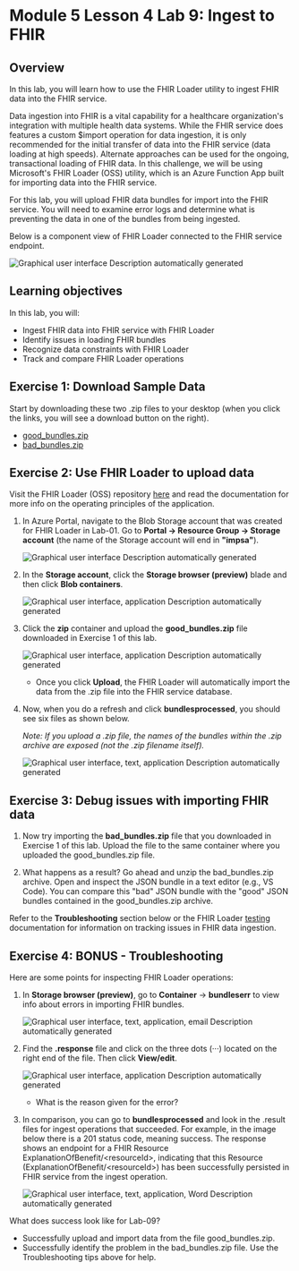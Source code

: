 # Module 5 Lesson 4 Lab 9: Ingest to FHIR

## Overview

In this lab, you will learn how to use the FHIR Loader utility to ingest FHIR data into the FHIR service.

Data ingestion into FHIR is a vital capability for a healthcare organization's integration with multiple health data systems. While the FHIR service does features a custom $import operation for data ingestion, it is only recommended for the initial transfer of data into the FHIR service (data loading at high speeds). Alternate approaches can be used for the ongoing, transactional loading of FHIR data. In this challenge, we will be using Microsoft's FHIR Loader (OSS) utility, which is an Azure Function App built for importing data into the FHIR service.

For this lab, you will upload FHIR data bundles for import into the FHIR service. You will need to examine error logs and determine what is preventing the data in one of the bundles from being ingested.

Below is a component view of FHIR Loader connected to the FHIR service endpoint.

![Graphical user interface Description automatically generated](./IMAGES/Lab09/L9P1.png)

## Learning objectives

In this lab, you will:
-	Ingest FHIR data into FHIR service with FHIR Loader
-	Identify issues in loading FHIR bundles
-	Recognize data constraints with FHIR Loader
-	Track and compare FHIR Loader operations


## Exercise 1: Download Sample Data

Start by downloading these two .zip files to your desktop (when you click the links, you will see a download button on the right).

-   [good_bundles.zip](https://github.com/microsoft/azure-health-data-services-workshop/blob/main/Challenge-03%20-%20Ingest%20to%20FHIR/samples/good_bundles.zip)
-   [bad_bundles.zip](https://github.com/microsoft/azure-health-data-services-workshop/blob/main/Challenge-03%20-%20Ingest%20to%20FHIR/samples/bad_bundles.zip)

## Exercise 2: Use FHIR Loader to upload data

Visit the FHIR Loader (OSS) repository [here](https://github.com/microsoft/fhir-loader) and read the documentation for more info on the operating principles of the application.

1.  In Azure Portal, navigate to the Blob Storage account that was created for FHIR Loader in Lab-01. Go to **Portal -\> Resource Group -\> Storage account** (the name of the Storage account will end in **"impsa"**).

    ![Graphical user interface Description automatically generated](./IMAGES/Lab09/L9P2.png)

1.  In the **Storage account**, click the **Storage browser (preview)** blade and then click **Blob containers**.

    ![Graphical user interface, application Description automatically generated](./IMAGES/Lab09/L9P3.png)

1.  Click the **zip** container and upload the **good_bundles.zip** file downloaded in Exercise 1 of this lab.

    ![Graphical user interface, application Description automatically generated](./IMAGES/Lab09/L9P4.png)

    -   Once you click **Upload**, the FHIR Loader will automatically import the data from the .zip file into the FHIR service database.

1.  Now, when you do a refresh and click **bundlesprocessed**, you should see six files as shown below.

    *Note: If you upload a .zip file, the names of the bundles within the .zip archive are exposed (not the .zip filename itself).*

    ![Graphical user interface, text, application Description automatically generated](./IMAGES/Lab09/L9P5.png)

## Exercise 3: Debug issues with importing FHIR data

1.  Now try importing the **bad_bundles.zip** file that you downloaded in Exercise 1 of this lab. Upload the file to the same container where you uploaded the good_bundles.zip file.

1.  What happens as a result? Go ahead and unzip the bad_bundles.zip archive. Open and inspect the JSON bundle in a text editor (e.g., VS Code). You can compare this "bad" JSON bundle with the "good" JSON bundles contained in the good_bundles.zip archive.

Refer to the **Troubleshooting** section below or the FHIR Loader [testing](https://github.com/microsoft/fhir-loader/blob/main/docs/testing.md) documentation for information on tracking issues in FHIR data ingestion.

## Exercise 4: BONUS - Troubleshooting

Here are some points for inspecting FHIR Loader operations:

1.  In **Storage browser (preview)**, go to **Container** -\> **bundleserr** to view info about errors in importing FHIR bundles.

    ![Graphical user interface, text, application, email Description automatically generated](./IMAGES/Lab09/L9P6.png)

1.  Find the **.response** file and click on the three dots (···) located on the right end of the file. Then click **View/edit**.

    ![Graphical user interface, application Description automatically generated](./IMAGES/Lab09/L9P7.png)

    -   What is the reason given for the error?

1.  In comparison, you can go to **bundlesprocessed** and look in the .result files for ingest operations that succeeded. For example, in the image below there is a 201 status code, meaning success. The response shows an endpoint for a FHIR Resource ExplanationOfBenefit/\<resourceId\>, indicating that this Resource (ExplanationOfBenefit/\<resourceId\>) has been successfully persisted in FHIR service from the ingest operation.

    ![Graphical user interface, text, application, Word Description automatically generated](./IMAGES/Lab09/L9P8.png)

What does success look like for Lab-09?

-   Successfully upload and import data from the file good_bundles.zip.
-   Successfully identify the problem in the bad_bundles.zip file. Use the Troubleshooting tips above for help.

